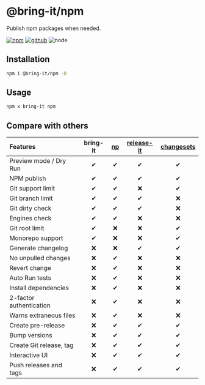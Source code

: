 # @bring-it/npm

Publish npm packages when needed.

[![npm][npm-badge]][npm-url]
[![github][github-badge]][github-url]
![node][node-badge]

[npm-url]: https://www.npmjs.com/package/@bring-it/npm
[npm-badge]: https://img.shields.io/npm/v/@bring-it/npm.svg?style=flat-square&logo=npm
[github-url]: https://github.com/airkro/bring-it/tree/master/packages/npm
[github-badge]: https://img.shields.io/npm/l/@bring-it/npm.svg?style=flat-square&colorB=blue&logo=github
[node-badge]: https://img.shields.io/node/v/@bring-it/npm.svg?style=flat-square&colorB=green&logo=node.js

## Installation

```bash
npm i @bring-it/npm -D
```

## Usage

```bash
npm x bring-it npm
```

## Compare with others

| Features                | bring-it | [np] | [release-it] | [changesets] |
| :---------------------- | :------: | :--: | :----------: | :----------: |
| Preview mode / Dry Run  |    ✔     |  ✔   |      ✔       |      ✔       |
| NPM publish             |    ✔     |  ✔   |      ✔       |      ✔       |
| Git support limit       |    ✔     |  ✔   |      ❌      |      ✔       |
| Git branch limit        |    ✔     |  ✔   |      ✔       |      ❌      |
| Git dirty check         |    ✔     |  ✔   |      ✔       |      ❌      |
| Engines check           |    ✔     |  ✔   |      ❌      |      ❌      |
| Git root limit          |    ✔     |  ❌  |      ❌      |      ✔       |
| Monorepo support        |    ✔     |  ❌  |      ❌      |      ✔       |
| Generate changelog      |    ❌    |  ❌  |      ✔       |      ✔       |
| No unpulled changes     |    ❌    |  ✔   |      ❌      |      ❌      |
| Revert change           |    ❌    |  ✔   |      ❌      |      ❌      |
| Auto Run tests          |    ❌    |  ✔   |      ❌      |      ❌      |
| Install dependencies    |    ❌    |  ✔   |      ❌      |      ❌      |
| 2-factor authentication |    ❌    |  ✔   |      ❌      |      ❌      |
| Warns extraneous files  |    ❌    |  ✔   |      ❌      |      ❌      |
| Create pre-release      |    ❌    |  ✔   |      ✔       |      ✔       |
| Bump versions           |    ❌    |  ✔   |      ✔       |      ✔       |
| Create Git release, tag |    ❌    |  ✔   |      ✔       |      ✔       |
| Interactive UI          |    ❌    |  ✔   |      ✔       |      ✔       |
| Push releases and tags  |    ❌    |  ✔   |      ✔       |      ✔       |

[np]: https://www.npmjs.com/package/np
[release-it]: https://www.npmjs.com/package/release-it
[changesets]: https://www.npmjs.com/package/changesets
